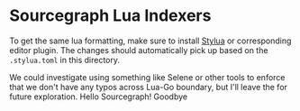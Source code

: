 # Sourcegraph Lua Indexers

To get the same lua formatting, make sure to install
[Stylua](https://github.com/JohnnyMorganz/StyLua) or corresponding editor
plugin. The changes should automatically pick up based on the `.stylua.toml` in
this directory.

We could investigate using something like Selene or other tools to enforce that
we don't have any typos across Lua-Go boundary, but I'll leave the for future exploration.
Hello Sourcegraph!
Goodbye
